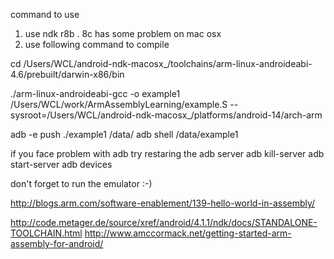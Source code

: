 command to use

1. use ndk r8b .  8c has some problem on mac osx
2. use following command to compile

cd /Users/WCL/android-ndk-macosx_/toolchains/arm-linux-androideabi-4.6/prebuilt/darwin-x86/bin

./arm-linux-androideabi-gcc -o example1 /Users/WCL/work/ArmAssemblyLearning/example.S --sysroot=/Users/WCL/android-ndk-macosx_/platforms/android-14/arch-arm

adb -e push ./example1 /data/
adb shell /data/example1


if you face problem with adb try restaring the adb server
 adb kill-server
 adb start-server
 adb devices


don't forget to run the emulator :-)


http://blogs.arm.com/software-enablement/139-hello-world-in-assembly/

http://code.metager.de/source/xref/android/4.1.1/ndk/docs/STANDALONE-TOOLCHAIN.html
http://www.amccormack.net/getting-started-arm-assembly-for-android/